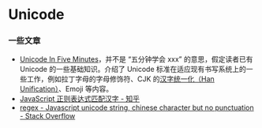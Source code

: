 Unicode
===

### 一些文章

- [Unicode In Five Minutes](https://richardjharris.github.io/unicode-in-five-minutes.html)，并不是 “五分钟学会 xxx” 的意思，假定读者已有 Unicode 的一些基础知识。介绍了 Unicode 标准在适应现有书写系统上的一些工作，例如拉丁字母的字母修饰符、CJK 的[汉字统一化（Han Unification）](https://www.wikiwand.com/en/Han_unification#/Examples_of_language_dependent_characters)、Emoji 等内容。
- [JavaScript 正则表达式匹配汉字 - 知乎](https://zhuanlan.zhihu.com/p/33335629)
- [regex - Javascript unicode string, chinese character but no punctuation - Stack Overflow](https://stackoverflow.com/questions/21109011/javascript-unicode-string-chinese-character-but-no-punctuation)